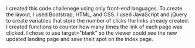 I created this code challenege using only front-end languages.
To create the layout, I used Bootstrap, HTML, and CSS. I used JavaScript and jQuery to create variables that store the number of clicks the links already created. I created functions to counter how many times the link of each page was clicked. I chose to use target="blank" so the viewer could see the new updated landing page and save their spot on the index page.
